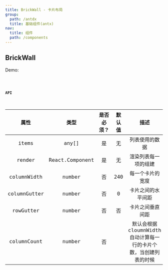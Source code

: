 ```yaml
---
title: BrickWall - 卡片布局
group:
  path: /antdx
  title: 基础组件(antx)
nav:
  title: 组件
  path: /components
---
```


## BrickWall

Demo:

<code src="../demos/brickWallDemo.tsx" background="#fff" title="基本使用" />

#### API

| 属性 | 类型 | 是否必须？ | 默认值 | 描述 |
| :-: | :-: | :-: | :-: | :-: |
| items | any[] | 是 | 无 | 列表使用的数据 |
| render | React.Component | 是 | 无 | 渲染列表每一项的组建 |
| columnWidth | number | 否 | 240 | 每一个卡片的宽度 |
| columnGutter | number | 否 | 0 | 卡片之间的水平间距 |
| rowGutter | number | 否 | 否 | 卡片之间垂直间距 |
| columnCount | number | 否 |  | 默认会根据 cloumnWidth 自动计算每一行的卡片个数，当创建列表的时候 |
